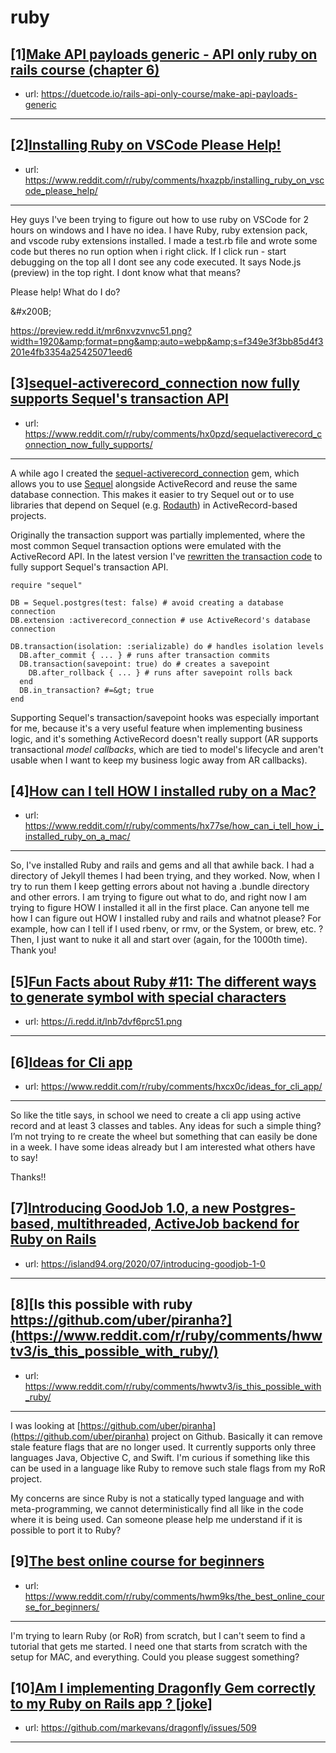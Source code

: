 # ruby
## [1][Make API payloads generic - API only ruby on rails course (chapter 6)](https://www.reddit.com/r/ruby/comments/hxm279/make_api_payloads_generic_api_only_ruby_on_rails/)
- url: https://duetcode.io/rails-api-only-course/make-api-payloads-generic
---

## [2][Installing Ruby on VSCode Please Help!](https://www.reddit.com/r/ruby/comments/hxazpb/installing_ruby_on_vscode_please_help/)
- url: https://www.reddit.com/r/ruby/comments/hxazpb/installing_ruby_on_vscode_please_help/
---
Hey guys I've been trying to figure out how to use ruby on VSCode for 2 hours on windows and I have no idea. I have Ruby, ruby extension pack, and vscode ruby extensions installed. I made a test.rb file and wrote some code but theres no run option when i right click. If I click run - start debugging on the top all I dont see any code executed.  It says Node.js (preview) in the top right. I dont know what that means?

Please help! What do I do?

&amp;#x200B;

https://preview.redd.it/mr6nxvzvnvc51.png?width=1920&amp;format=png&amp;auto=webp&amp;s=f349e3f3bb85d4f3201e4fb3354a25425071eed6
## [3][sequel-activerecord_connection now fully supports Sequel's transaction API](https://www.reddit.com/r/ruby/comments/hx0pzd/sequelactiverecord_connection_now_fully_supports/)
- url: https://www.reddit.com/r/ruby/comments/hx0pzd/sequelactiverecord_connection_now_fully_supports/
---
A while ago I created the [sequel-activerecord_connection](https://github.com/janko/sequel-activerecord_connection) gem, which allows you to use [Sequel](https://github.com/jeremyevans/sequel) alongside ActiveRecord and reuse the same database connection. This makes it easier to try Sequel out or to use libraries that depend on Sequel (e.g. [Rodauth](https://github.com/jeremyevans/rodauth/)) in ActiveRecord-based projects.

Originally the transaction support was partially implemented, where the most common Sequel transaction options were emulated with the ActiveRecord API. In the latest version I've [rewritten the transaction code](https://github.com/janko/sequel-activerecord_connection/pull/8) to fully support Sequel's transaction API.

    require "sequel"

    DB = Sequel.postgres(test: false) # avoid creating a database connection
    DB.extension :activerecord_connection # use ActiveRecord's database connection

    DB.transaction(isolation: :serializable) do # handles isolation levels
      DB.after_commit { ... } # runs after transaction commits
      DB.transaction(savepoint: true) do # creates a savepoint
        DB.after_rollback { ... } # runs after savepoint rolls back
      end
      DB.in_transaction? #=&gt; true
    end

Supporting Sequel's transaction/savepoint hooks was especially important for me, because it's a very useful feature when implementing business logic, and it's something ActiveRecord doesn't really support (AR supports transactional _model callbacks_, which are tied to model's lifecycle and aren't usable when I want to keep my business logic away from AR callbacks).
## [4][How can I tell HOW I installed ruby on a Mac?](https://www.reddit.com/r/ruby/comments/hx77se/how_can_i_tell_how_i_installed_ruby_on_a_mac/)
- url: https://www.reddit.com/r/ruby/comments/hx77se/how_can_i_tell_how_i_installed_ruby_on_a_mac/
---
So, I've installed Ruby and rails and gems and all that awhile back. I had a directory of Jekyll themes I had been trying, and they worked. Now, when I try to run them I keep getting errors about not having a .bundle directory and other errors. I am trying to figure out what to do, and right now I am trying to figure HOW I installed it all in the first place. Can anyone tell me how I can figure out HOW I installed ruby and rails and whatnot please? For example, how can I tell if I used rbenv, or rmv, or the System, or brew, etc. ? Then, I just want to nuke it all and start over (again, for the 1000th time). Thank you!
## [5][Fun Facts about Ruby #11: The different ways to generate symbol with special characters](https://www.reddit.com/r/ruby/comments/hwy9c3/fun_facts_about_ruby_11_the_different_ways_to/)
- url: https://i.redd.it/lnb7dvf6prc51.png
---

## [6][Ideas for Cli app](https://www.reddit.com/r/ruby/comments/hxcx0c/ideas_for_cli_app/)
- url: https://www.reddit.com/r/ruby/comments/hxcx0c/ideas_for_cli_app/
---
So like the title says, in school we need to create a cli app using active record and at least 3 classes and tables. Any ideas for such a simple thing? I’m not trying to re create the wheel but something that can easily be done in a week. I have some ideas already but I am interested what others have to say! 

Thanks!!
## [7][Introducing GoodJob 1.0, a new Postgres-based, multithreaded, ActiveJob backend for Ruby on Rails](https://www.reddit.com/r/ruby/comments/hwqmlf/introducing_goodjob_10_a_new_postgresbased/)
- url: https://island94.org/2020/07/introducing-goodjob-1-0
---

## [8][Is this possible with ruby https://github.com/uber/piranha?](https://www.reddit.com/r/ruby/comments/hwwtv3/is_this_possible_with_ruby/)
- url: https://www.reddit.com/r/ruby/comments/hwwtv3/is_this_possible_with_ruby/
---
I was looking at [https://github.com/uber/piranha](https://github.com/uber/piranha) project on Github. Basically it can remove stale feature flags that are no longer used. It currently supports only three languages Java, Objective C, and Swift. I'm curious if something like this can be used in a language like Ruby to remove such stale flags from my RoR project. 

My concerns are since Ruby is not a statically typed language and with meta-programming, we cannot deterministically find all like in the code where it is being used. Can someone please help me understand if it is possible to port it to  Ruby?
## [9][The best online course for beginners](https://www.reddit.com/r/ruby/comments/hwm9ks/the_best_online_course_for_beginners/)
- url: https://www.reddit.com/r/ruby/comments/hwm9ks/the_best_online_course_for_beginners/
---
I'm trying to learn Ruby (or RoR) from scratch, but I can't seem to find a tutorial that gets me started. I need one that starts from scratch with the setup for MAC, and everything. Could you please suggest something?
## [10][Am I implementing Dragonfly Gem correctly to my Ruby on Rails app ? [joke]](https://www.reddit.com/r/ruby/comments/hwf5t1/am_i_implementing_dragonfly_gem_correctly_to_my/)
- url: https://github.com/markevans/dragonfly/issues/509
---

